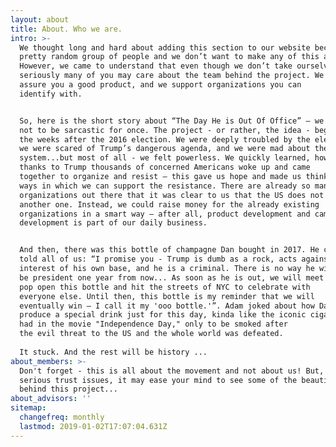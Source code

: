 ```yaml
---
layout: about
title: About. Who we are.
intro: >-
  We thought long and hard about adding this section to our website because we are just a
  pretty random group of people and we don’t want to make any of this about us.
  However, we came to understand that even though we don’t take ourselves very
  seriously many of you may care about the team behind the project. We
  assure you a good product, and we support organizations you can
  identify with.


  So, here is the short story about “The Day He is Out Of Office” – we will try
  not to be sarcastic for once. The project - or rather, the idea - began in
  the weeks after the 2016 election. We were deeply troubled by the election results,
  we were scared of Trump’s dangerous agenda, and we were mad about the rigged
  system...but most of all - we felt powerless. We quickly learned, however, that
  thanks to Trump thousands of concerned Americans woke up and came
  together to organize and resist – this gave us hope and made us think about
  ways in which we can support the resistance. There are already so many great non-profit
  organizations out there that it was clear to us that the US does not need
  another one. Instead, we could raise money for the already existing
  organizations in a smart way – after all, product development and campaign
  development is part of our daily business.


  And then, there was this bottle of champagne Dan bought in 2017. He confidently
  told all of us: “I promise you - Trump is dumb as a rock, acts against the
  interest of his own base, and he is a criminal. There is no way he will still
  be president one year from now... As soon as he is out, we will meet to
  pop open this bottle and hit the streets of NYC to celebrate with
  everyone else. Until then, this bottle is my reminder that we will
  eventually win – I call it my 'ooo bottle.'”. Adam joked about how Dan should
  produce a special drink just for this day, kinda like the iconic cigars they
  had in the movie "Independence Day," only to be smoked after
  the evil threat to the US and the whole world was defeated.
    
  It stuck. And the rest will be history ...
about_members: >-
  Don't forget - this is all about the movement and not about us! But, in case you have
  serious trust issues, it may ease your mind to see some of the beautiful faces
  behind this project...
about_advisors: ''
sitemap:
  changefreq: monthly
  lastmod: 2019-01-02T17:07:04.631Z
---
```


